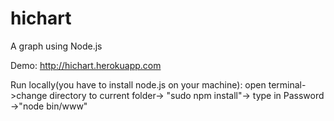 # hichart
A graph using Node.js

Demo: http://hichart.herokuapp.com

Run locally(you have to install node.js on your machine): open terminal->change directory to current folder->
"sudo npm install"-> type in Password ->"node bin/www"

